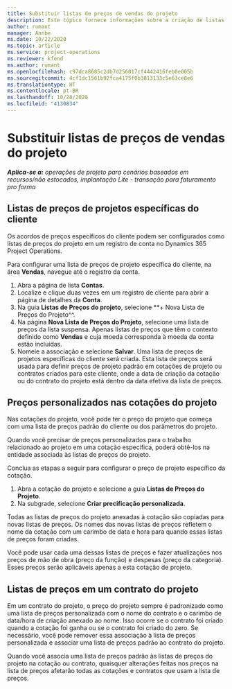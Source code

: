 ```yaml
---
title: Substituir listas de preços de vendas do projeto
description: Este tópico fornece informações sobre a criação de listas de preços de venda personalizadas.
author: rumant
manager: Annbe
ms.date: 10/22/2020
ms.topic: article
ms.service: project-operations
ms.reviewer: kfend
ms.author: rumant
ms.openlocfilehash: c97dca8685c2db7d256017cf4442416feb0e005b
ms.sourcegitcommit: 4cf1dc1561b92fca4175f0b3813133c5e63ce8e6
ms.translationtype: HT
ms.contentlocale: pt-BR
ms.lasthandoff: 10/28/2020
ms.locfileid: "4130834"
---
```

# <a name="override-project-sales-price-lists"></a>Substituir listas de preços de vendas do projeto

_**Aplica-se a:** operações de projeto para cenários baseados em recursos/não estocados, implantação Lite - transação para faturamento pro forma_

## <a name="customer-specific-project-price-lists"></a>Listas de preços de projetos específicas do cliente

Os acordos de preços específicos do cliente podem ser configurados como listas de preços do projeto em um registro de conta no Dynamics 365 Project Operations.

Para configurar uma lista de preços de projeto específica do cliente, na área **Vendas**, navegue até o registro da conta.

1. Abra a página de lista **Contas**.
2. Localize e clique duas vezes em um registro de cliente para abrir a página de detalhes da **Conta**.
3. Na guia **Listas de Preços do projeto**, selecione **+ Nova Lista de Preços do Projeto^^.
4. Na página **Nova Lista de Preços do Projeto**, selecione uma lista de preços da lista suspensa. Apenas listas de preços que têm o contexto definido como **Vendas** e cuja moeda corresponda à moeda da conta estão incluídas.
5. Nomeie a associação e selecione **Salvar**. Uma lista de preços de projetos específicas do cliente será criada. Esta lista de preços será usada para definir preços de projeto padrão em cotações de projeto ou contratos criados para este cliente, onde a data de criação da cotação ou do contrato do projeto está dentro da data efetiva da lista de preços.

## <a name="custom-pricing-on-project-quotes"></a>Preços personalizados nas cotações do projeto

Nas cotações do projeto, você pode ter o preço do projeto que começa com uma lista de preços padrão do cliente ou dos parâmetros do projeto.

Quando você precisar de preços personalizados para o trabalho relacionado ao projeto em uma cotação específica, poderá obtê-los na entidade associada às listas de preços do projeto.

Conclua as etapas a seguir para configurar o preço de projeto específico da cotação.

1. Abra a cotação do projeto e selecione a guia **Listas de Preços do Projeto**.
2. Na subgrade, selecione **Criar precificação personalizada**.

Todas as listas de preços do projeto anexadas à cotação são copiadas para novas listas de preços. Os nomes das novas listas de preços refletem o nome da cotação com um carimbo de data e hora para quando essas listas de preços foram criadas.

Você pode usar cada uma dessas listas de preços e fazer atualizações nos preços de mão de obra (preço da função) e despesas (preço da categoria). Esses preços serão aplicáveis apenas a esta cotação de projeto.

## <a name="price-lists-on-a-project-contract"></a>Listas de preços em um contrato do projeto

Em um contrato do projeto, o preço do projeto sempre é padronizado como uma lista de preços personalizada com o nome do contrato e o carimbo de data/hora de criação anexado ao nome. Isso ocorre se o contrato foi criado quando a cotação foi ganha ou se o contrato foi criado do zero. Se necessário, você pode remover essa associação à lista de preços personalizada e associar uma lista de preços padrão ao contrato do projeto.

Quando você associa uma lista de preços padrão às listas de preços do projeto na cotação ou contrato, quaisquer alterações feitas nos preços na lista de preços afetarão todas as cotações e contratos que usam a lista de preços.
